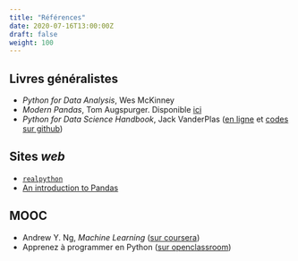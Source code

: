 ```yaml
---
title: "Références"
date: 2020-07-16T13:00:00Z
draft: false
weight: 100
---
```


## Livres généralistes

* *Python for Data Analysis*, Wes McKinney
* *Modern Pandas*, Tom Augspurger. Disponible [ici](https://tomaugspurger.github.io/modern-1-intro.html)
* *Python for Data Science Handbook*, Jack VanderPlas
([en ligne](https://jakevdp.github.io/PythonDataScienceHandbook/) et
[codes sur github](https://github.com/jakevdp/PythonDataScienceHandbook]))

## Sites *web*

* [`realpython`](https://realpython.com/)
* [An introduction to Pandas](http://synesthesiam.com/posts/an-introduction-to-pandas.html)

## MOOC

* Andrew Y. Ng, *Machine Learning* ([sur coursera](https://www.coursera.org/learn/machine-learning)) 
* Apprenez à programmer en Python
([sur openclassroom](https://openclassrooms.com/fr/courses/235344-apprenez-a-programmer-en-python))

